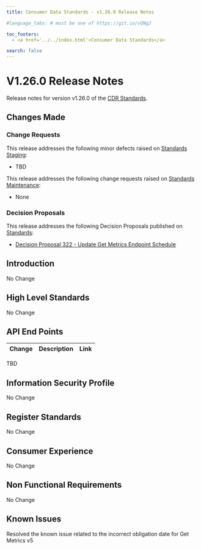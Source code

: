 ```yaml
---
title: Consumer Data Standards - v1.26.0 Release Notes

#language_tabs: # must be one of https://git.io/vQNgJ

toc_footers:
  - <a href='../../index.html'>Consumer Data Standards</a>

search: false
---
```


# V1.26.0 Release Notes
Release notes for version v1.26.0 of the [CDR Standards](../../index.html).

## Changes Made
### Change Requests

This release addresses the following minor defects raised on [Standards Staging](https://github.com/ConsumerDataStandardsAustralia/standards-staging/issues):

- TBD

This release addresses the following change requests raised on [Standards Maintenance](https://github.com/ConsumerDataStandardsAustralia/standards-maintenance/issues):

- None

### Decision Proposals

This release addresses the following Decision Proposals published on [Standards](https://github.com/ConsumerDataStandardsAustralia/standards/issues):

- [Decision Proposal 322 - Update Get Metrics Endpoint Schedule](https://github.com/ConsumerDataStandardsAustralia/standards/issues/322)

## Introduction

No Change

## High Level Standards

No Change

## API End Points

|Change|Description|Link|
|------|-----------|----|

TBD

## Information Security Profile

No Change

## Register Standards

No Change

## Consumer Experience

No Change

## Non Functional Requirements

No Change

## Known Issues

Resolved the known issue related to the incorrect obligation date for Get Metrics v5
